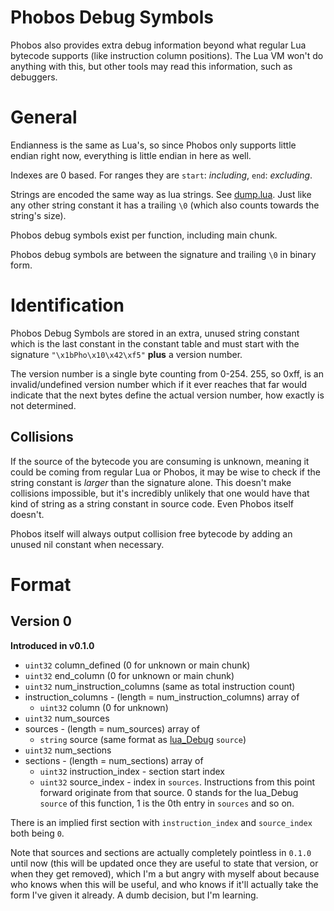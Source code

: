 
# Phobos Debug Symbols

Phobos also provides extra debug information beyond what regular Lua bytecode supports (like instruction column positions). The Lua VM won't do anything with this, but other tools may read this information, such as debuggers.

# General

Endianness is the same as Lua's, so since Phobos only supports little endian right now, everything is little endian in here as well.

Indexes are 0 based. For ranges they are `start`: _including_, `end`: _excluding_.

Strings are encoded the same way as lua strings. See [dump.lua](../src/dump.lua). Just like any other string constant it has a trailing `\0` (which also counts towards the string's size).

Phobos debug symbols exist per function, including main chunk.

Phobos debug symbols are between the signature and trailing `\0` in binary form.

# Identification

Phobos Debug Symbols are stored in an extra, unused string constant which is the last constant in the constant table and must start with the signature `"\x1bPho\x10\x42\xf5"` **plus** a version number.

The version number is a single byte counting from 0-254. 255, so 0xff, is an invalid/undefined version number which if it ever reaches that far would indicate that the next bytes define the actual version number, how exactly is not determined.

## Collisions

If the source of the bytecode you are consuming is unknown, meaning it could be coming from regular Lua or Phobos, it may be wise to check if the string constant is _larger_ than the signature alone. This doesn't make collisions impossible, but it's incredibly unlikely that one would have that kind of string as a string constant in source code. Even Phobos itself doesn't.

Phobos itself will always output collision free bytecode by adding an unused nil constant when necessary.

# Format

## Version 0
**Introduced in v0.1.0**

- `uint32` column_defined (0 for unknown or main chunk)
- `uint32` end_column (0 for unknown or main chunk)
- `uint32` num_instruction_columns (same as total instruction count)
- instruction_columns - (length = num_instruction_columns) array of
  - `uint32` column (0 for unknown)
- `uint32` num_sources
- sources - (length = num_sources) array of
  - `string` source (same format as [lua_Debug](https://www.lua.org/manual/5.2/manual.html#lua_Debug) `source`)
- `uint32` num_sections
- sections - (length = num_sections) array of
  - `uint32` instruction_index - section start index
  - `uint32` source_index - index in `sources`. Instructions from this point forward originate from that source.
    0 stands for the lua_Debug `source` of this function, 1 is the 0th entry in `sources` and so on.

There is an implied first section with `instruction_index` and `source_index` both being `0`.

Note that sources and sections are actually completely pointless in `0.1.0` until now (this will be updated once they are useful to state that version, or when they get removed), which I'm a but angry with myself about because who knows when this will be useful, and who knows if it'll actually take the form I've given it already. A dumb decision, but I'm learning.

<!-- Notes:

If debug symbols was to support/allow for combined line information it would very most likely be 3 digits (least significant) for the column and the rest for the line, only stored in the regular line debug symbols. Phobos debug symbols would most likely just have a flag indicating wether or not these combined line numbers are used and the array of column numbers would be empty (but still exist because that's easier to consume).

Phobos debug symbols should not contain duplicate data which is already in regular debug symbols.

-->
